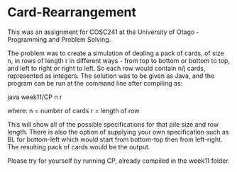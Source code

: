 # Card-Rearrangement

This was an assignment for COSC241 at the University of Otago - Programming and Problem Solving.

The problem was to create a simulation of dealing a pack of cards, of size n, in rows of length r in different ways - from top to bottom or bottom to top, and left to right or right to left. So each row would contain n/j cards, represented as integers. The solution was to be given as Java, and the program can be run at the command line after compiling as:

java week11/CP n r
  
where:
n = number of cards
r = length of row

This will show all of the possible specifications for that pile size and row length. There is also the option of supplying your own specification such as BL for bottom-left which would start from bottom-top then from left-right. The resulting pack of cards would be the output. 

Please try for yourself by running CP, already compiled in the week11 folder.



